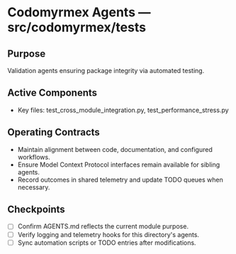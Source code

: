 # Codomyrmex Agents — src/codomyrmex/tests

## Purpose
Validation agents ensuring package integrity via automated testing.

## Active Components
- Key files: test_cross_module_integration.py, test_performance_stress.py

## Operating Contracts
- Maintain alignment between code, documentation, and configured workflows.
- Ensure Model Context Protocol interfaces remain available for sibling agents.
- Record outcomes in shared telemetry and update TODO queues when necessary.

## Checkpoints
- [ ] Confirm AGENTS.md reflects the current module purpose.
- [ ] Verify logging and telemetry hooks for this directory's agents.
- [ ] Sync automation scripts or TODO entries after modifications.
